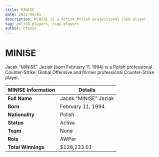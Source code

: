 ```yaml
---
title: MINISE
date: 2022/06/01
description: MINISE is a Active Polish professional CSGO player.
tag: polish-players, csgo-players
author: ctanxx
---
```


# MINISE

Jacek "MINISE" Jeziak (born February 11, 1994) is a Polish professional Counter-Strike: Global Offensive and former professional Counter-Strike player.

| **MINISE Information** | **Details**         |
| -------------------- | --------------------- |
| **Full Name**        | Jacek "MINISE" Jeziak |
| **Born**             | February 11, 1994     |
| **Nationality**      | Polish                |
| **Status**           | Active              |
| **Team**             | None                  |
| **Role**             | AWPer                 |
| **Total Winnings**   | $128,233.01           |
